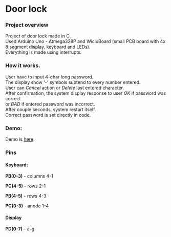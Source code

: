 # __Door lock__

### __Project overview__
Project of door lock made in C. <br>
Used Arduino Uno - Atmega328P and WiciuBoard (small PCB board with 4x 8 segment display, keyboard and LEDs). <br>
Everything is made using interrupts.

### __How it works.__
User have to input 4-char long password. <br>
The display show '-' symbols subtend to every number entered. <br>
User can _Cancel_ action or _Delete_ last entered character. <br>
After confirmation, the system display response to user _OK_ if password was correct <br>
or _BAD_ if entered password was incorrect. <br>
After couple seconds, system restart itself. <br>
Correct password is set directly in code.

### __Demo:__
Demo is [here](https://i.imgur.com/Q1uOY2U.gifv).

### __Pins__

#### Keyboard:

**PB(0-3)** - columns 4-1

**PC(4-5)** - rows 2-1

**PB(4-5)** - rows 4-3

**PC(0-3)** - anode 1-4

#### Display

**PD(0-7)** - a-g
